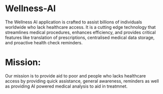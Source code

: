 # Wellness-AI
The Wellness AI application is crafted to assist billions of individuals worldwide who lack healthcare access. It is a cutting edge technology that streamlines medical procedures, enhances efficiency, and provides critical features like translation of prescriptions, centralised medical data storage, and proactive health check reminders.

# Mission:
Our mission is to provide aid to poor and people who lacks healthcare access by providing quick assistance, general awareness, reminders as well as providing AI powered medical analysis to aid in treatmnet.

